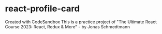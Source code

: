 # react-profile-card
Created with CodeSandbox
This is a practice project of "The Ultimate React Course 2023: React, Redux & More" - by Jonas Schmedtmann
